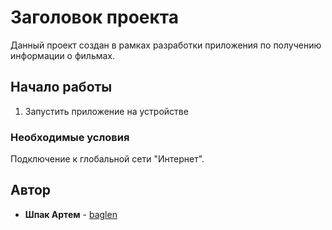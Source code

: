 # Заголовок проекта

Данный проект создан в рамках разработки приложения по получению информации о фильмах.
  
## Начало работы

1. Запустить приложение на устройстве

### Необходимые условия

Подключение к глобальной сети "Интернет".

## Автор

* **Шпак Артем**  - [baglen](https://github.com/baglen)
